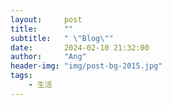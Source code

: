 ```yaml
---
layout:     post
title:      ""
subtitle:   " \"Blog\""
date:       2024-02-10 21:32:00
author:     "Ang"
header-img: "img/post-bg-2015.jpg"
tags:
    - 生活
---
```


> 







